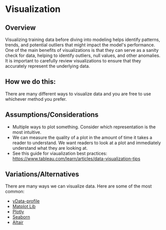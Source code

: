 # Visualization

## Overview

Visualizing training data before diving into modeling helps identify patterns, trends, and potential outliers that might impact the model's performance. One of the main benefits of visualizations is that they can serve as a sanity check for data, helping to identify outliers, null values, and other anomalies. It is important to carefully review visualizations to ensure that they accurately represent the underlying data. 

## How we do this:

There are many different ways to visualize data and you are free to use whichever method you prefer.

## Assumptions/Considerations

- Multiple ways to plot something. Consider which representation is the most intuitive.
- We can measure the quality of a plot in the amount of time it takes a reader to understand. We want readers to look at a plot and immediately understand what they are looking at.
- See this guide for viaualization best practices: https://www.tableau.com/learn/articles/data-visualization-tips

## Variations/Alternatives

There are many ways we can visualize data. Here are some of the most common:

- [yData-profile](https://github.com/ydataai/ydata-profiling)
- [Matplot Lib](https://matplotlib.org/)
- [Plotly](https://plotly.com/python/)
- [Seaborn](https://seaborn.pydata.org/)
- [Altair](https://altair-viz.github.io/getting_started/overview.html)
